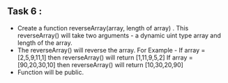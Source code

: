 ## Task 6 :

- Create a function reverseArray(array, length of array) . This reverseArray() will take two arguments - a dynamic uint type array and length of the array.
- The reverseArray() will reverse the array. For Example - If array =[2,5,9,11,1] then reverseArray() will return [1,11,9,5,2] If array =[90,20,30,10] then reverseArray() will return [10,30,20,90]
- Function will be public.